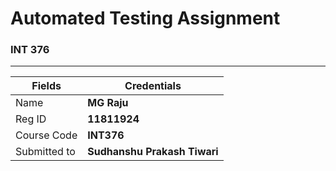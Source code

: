 # Automated Testing Assignment

### INT 376
---

| Fields | Credentials |
| --- | --- |
| Name | **MG Raju**|
| Reg ID | **11811924**|
| Course Code | **INT376**|
| Submitted to | **Sudhanshu Prakash Tiwari**|

